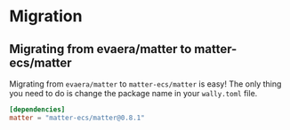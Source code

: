 # Migration
## Migrating from evaera/matter to matter-ecs/matter
Migrating from `evaera/matter` to `matter-ecs/matter` is easy! The only thing you need to do is change the package name in your `wally.toml` file.

  ```toml title="wally.toml"
  [dependencies]
  matter = "matter-ecs/matter@0.8.1"
  ```
